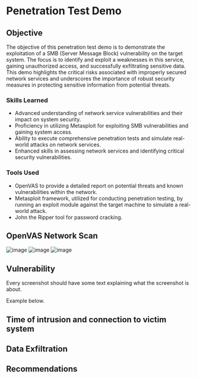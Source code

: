 # Penetration Test Demo

## Objective

The objective of this penetration test demo is to demonstrate the exploitation of a SMB (Server Message Block) vulnerability on the target system. The focus is to identify and exploit a weaknesses in this service, gaining unauthorized access, and successfully exfiltrating sensitive data. This demo highlights the critical risks associated with improperly secured network services and underscores the importance of robust security measures in protecting sensitive information from potential threats.

### Skills Learned

- Advanced understanding of network service vulnerabilities and their impact on system security.
- Proficiency in utilizing Metasploit for exploiting SMB vulnerabilities and gaining system access.
- Ability to execute comprehensive penetration tests and simulate real-world attacks on network services.
- Enhanced skills in assessing network services and identifying critical security vulnerabilities.

### Tools Used

- OpenVAS to provide a detailed report on potential threats and known vulnerabilities within the network.
- Metasploit framework, utilized for conducting penetration testing, by running an exploit module against the target machine to simulate a real-world attack.
- John the Ripper tool for password cracking.

## OpenVAS Network Scan
![image](https://github.com/user-attachments/assets/59616d05-ff49-4b3d-8bc8-0ce9ccb57276)
![image](https://github.com/user-attachments/assets/88e27d05-f4c4-4ca7-a681-eb4ee06397e6)
![image](https://github.com/user-attachments/assets/40b0ad0b-c2d2-4873-86cf-4d57ee119925)

## Vulnerability

Every screenshot should have some text explaining what the screenshot is about.

Example below.

## Time of intrusion and connection to victim system

## Data Exfiltration 

## Recommendations
